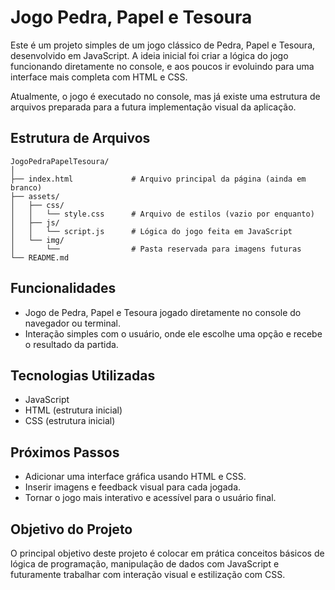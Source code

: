 # Jogo Pedra, Papel e Tesoura

Este é um projeto simples de um jogo clássico de Pedra, Papel e Tesoura, desenvolvido em JavaScript. A ideia inicial foi criar a lógica do jogo funcionando diretamente no console, e aos poucos ir evoluindo para uma interface mais completa com HTML e CSS.

Atualmente, o jogo é executado no console, mas já existe uma estrutura de arquivos preparada para a futura implementação visual da aplicação.

## Estrutura de Arquivos

```
JogoPedraPapelTesoura/
│
├── index.html             # Arquivo principal da página (ainda em branco)
├── assets/
│   ├── css/
│   │   └── style.css      # Arquivo de estilos (vazio por enquanto)
│   ├── js/
│   │   └── script.js      # Lógica do jogo feita em JavaScript
│   └── img/
│       └──                # Pasta reservada para imagens futuras
└── README.md
```

## Funcionalidades

- Jogo de Pedra, Papel e Tesoura jogado diretamente no console do navegador ou terminal.
- Interação simples com o usuário, onde ele escolhe uma opção e recebe o resultado da partida.

## Tecnologias Utilizadas

- JavaScript
- HTML (estrutura inicial)
- CSS (estrutura inicial)

## Próximos Passos

- Adicionar uma interface gráfica usando HTML e CSS.
- Inserir imagens e feedback visual para cada jogada.
- Tornar o jogo mais interativo e acessível para o usuário final.

## Objetivo do Projeto

O principal objetivo deste projeto é colocar em prática conceitos básicos de lógica de programação, manipulação de dados com JavaScript e futuramente trabalhar com interação visual e estilização com CSS.
